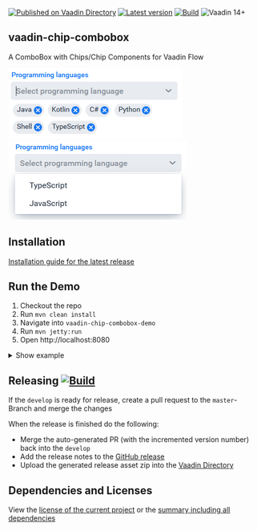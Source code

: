 [![Published on Vaadin Directory](https://img.shields.io/badge/Vaadin%20Directory-published-00b4f0.svg)](https://vaadin.com/directory/component/chip-combobox-for-vaadin)
[![Latest version](https://img.shields.io/maven-central/v/com.xdev-software/vaadin-chip-combobox)](https://mvnrepository.com/artifact/com.xdev-software/vaadin-chip-combobox)
[![Build](https://img.shields.io/github/workflow/status/xdev-software/vaadin-chip-combobox/Check%20Build/develop)](https://github.com/xdev-software/vaadin-chip-combobox/actions/workflows/checkBuild.yml?query=branch%3Adevelop)
![Vaadin 14+](https://img.shields.io/badge/Vaadin%20Platform/Flow-14+-00b4f0.svg)


## vaadin-chip-combobox
A ComboBox with Chips/Chip Components for Vaadin Flow

![demo](assets/demo.png)
![demo2](assets/demo2.png)

## Installation
[Installation guide for the latest release](https://github.com/xdev-software/vaadin-chip-combobox/releases/latest#Installation)


## Run the Demo
1. Checkout the repo
2. Run ``mvn clean install``
3. Navigate into ``vaadin-chip-combobox-demo``
4. Run ``mvn jetty:run``
5. Open http://localhost:8080

<details>
   <summary>Show example</summary>

   ![demo](assets/demo.gif)
</details>

## Releasing [![Build](https://img.shields.io/github/workflow/status/xdev-software/vaadin-chip-combobox/Release?label=Release)](https://github.com/xdev-software/vaadin-chip-combobox/actions/workflows/release.yml)
If the ``develop`` is ready for release, create a pull request to the ``master``-Branch and merge the changes

When the release is finished do the following:
* Merge the auto-generated PR (with the incremented version number) back into the ``develop``
* Add the release notes to the [GitHub release](https://github.com/xdev-software/vaadin-chip-combobox/releases/latest)
* Upload the generated release asset zip into the [Vaadin Directory](https://vaadin.com/directory)

## Dependencies and Licenses
View the [license of the current project](LICENSE) or the [summary including all dependencies](https://xdev-software.github.io/vaadin-chip-combobox/dependencies/)
